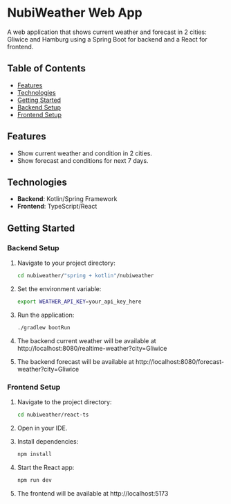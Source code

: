 # NubiWeather Web App

A web application that shows current weather and forecast in 2 cities: Gliwice and Hamburg using a Spring Boot for backend and a React for frontend.

## Table of Contents

- [Features](#features)
- [Technologies](#technologies)
- [Getting Started](#getting-started)
- [Backend Setup](#backend-setup)
- [Frontend Setup](#frontend-setup)

## Features

- Show current weather and condition in 2 cities.
- Show forecast and conditions for next 7 days.

## Technologies

- **Backend**: Kotlin/Spring Framework
- **Frontend**: TypeScript/React

## Getting Started

### Backend Setup

1. Navigate to your project directory:

   ```bash
   cd nubiweather/"spring + kotlin"/nubiweather
   ```

2. Set the environment variable:

   ```bash
   export WEATHER_API_KEY=your_api_key_here
   ```

3. Run the application:

    ```bash
   ./gradlew bootRun
   ```
    
5. The backend current weather will be available at http://localhost:8080/realtime-weather?city=Gliwice
6. The backend forecast will be available at http://localhost:8080/forecast-weather?city=Gliwice


### Frontend Setup

1. Navigate to the project directory:

   ```bash
   cd nubiweather/react-ts
   ```

2. Open in your IDE.
3. Install dependencies:

   ```bash
   npm install
   ```

4. Start the React app:

   ```bash
   npm run dev
   ```

5. The frontend will be available at http://localhost:5173

